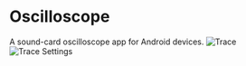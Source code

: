 # Oscilloscope
A sound-card oscilloscope app for Android devices.
![Trace](/img/trace.png|width=100)
![Trace Settings](/img/trace-settings.png|width=100)